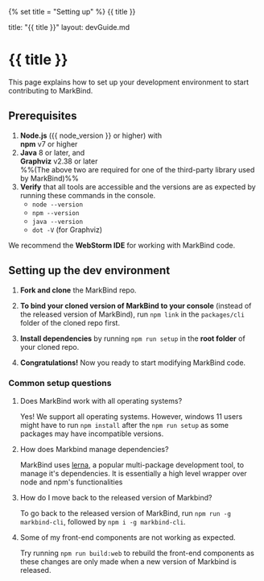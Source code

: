 {% set title = "Setting up" %}
<span id="title" class="d-none">{{ title }}</span>

<frontmatter>
  title: "{{ title }}"
  layout: devGuide.md
</frontmatter>

# {{ title }}

<div class="lead">

This page explains how to set up your development environment to start contributing to MarkBind.
</div>

## Prerequisites

1. **Node.js** ({{ node_version }} or higher) with<br>
   **npm** v7 or higher
1. **Java** 8 or later, and<br>
   **Graphviz** v2.38 or later<br>
   %%(The above two are required for one of the third-party library used by MarkBind)%%
1. **Verify** that all tools are accessible and the versions are as expected by running these commands in the console.
   * `node --version`
   * `npm --version`
   * `java --version`
   * `dot -V` (for Graphviz)

<box type="tip" seamless>

We recommend the **WebStorm IDE** for working with MarkBind code.
</box>

## Setting up the dev environment

1. **Fork and clone** the MarkBind repo.
1. **To bind your cloned version of MarkBind to your console** (instead of the released version of MarkBind), run `npm link` in the `packages/cli` folder of the cloned repo first.
1. **Install dependencies** by running <popover content="Under the hood, this calls `npm ci` and `lerna bootstrap`">`npm run setup`</popover> in the **root folder** of your cloned repo.

1. **Congratulations!** Now you ready to start modifying MarkBind code.

### Common setup questions

1. Does MarkBind work with all operating systems?

   Yes! We support all operating systems. However, windows 11 users might have to run `npm install` after the `npm run setup` as some packages may have incompatible versions.

1. How does Markbind manage dependencies?

   MarkBind uses <md>[lerna](https://github.com/lerna/lerna)</md>, a popular multi-package development tool, to manage it's dependencies. It is essentially a high level wrapper over node and npm's functionalities

1. How do I move back to the released version of Markbind?

   To go back to the released version of MarkBind, run `npm run -g markbind-cli`, followed by `npm i -g markbind-cli`.

1. Some of my front-end components are not working as expected.

   Try running `npm run build:web` to rebuild the front-end components as these changes are only made when a new version of Markbind is released.
